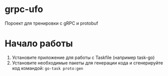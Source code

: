 # grpc-ufo
Пороект для тренировки с gRPC и protobuf

# Начало работы
 1. Установите приложение для работы с Taskfile (например task-go)
 2. Установите необходимые пакеты для генерации кода и сгенерируйте код командой:
   `go-task proto:gen`